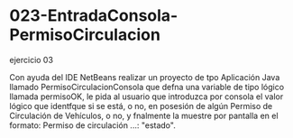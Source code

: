 # 023-EntradaConsola-PermisoCirculacion
ejercicio 03

Con ayuda del IDE NetBeans realizar un proyecto de tpo Aplicación Java llamado
PermisoCirculacionConsola que defna una variable de tipo lógico llamada permisoOK, le
pida al usuario que introduzca por consola el valor lógico que identfque si se está, o no, en
posesión de algún Permiso de Circulación de Vehículos, o no, y fnalmente la muestre por
pantalla en el formato:
Permiso de circulación ...: "estado".
